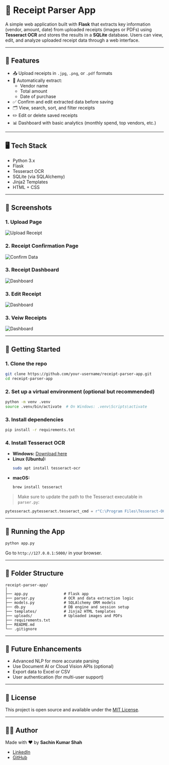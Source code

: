 
# 🧾 Receipt Parser App

A simple web application built with **Flask** that extracts key information (vendor, amount, date) from uploaded receipts (images or PDFs) using **Tesseract OCR** and stores the results in a **SQLite** database. Users can view, edit, and analyze uploaded receipt data through a web interface.

---

## 🔧 Features

- 📤 Upload receipts in `.jpg`, `.png`, or `.pdf` formats
- 🤖 Automatically extract:
  - Vendor name
  - Total amount
  - Date of purchase
- ✅ Confirm and edit extracted data before saving
- 🗂 View, search, sort, and filter receipts
- ✏️ Edit or delete saved receipts
- 📊 Dashboard with basic analytics (monthly spend, top vendors, etc.)

---

## 🖥️ Tech Stack

- Python 3.x
- Flask
- Tesseract OCR
- SQLite (via SQLAlchemy)
- Jinja2 Templates
- HTML + CSS

---

## 📸 Screenshots

### 1. Upload Page
![Upload Receipt](screenshots/upload.png)

### 2. Receipt Confirmation Page
![Confirm Data](screenshots/confirm_data.png)

### 3. Receipt Dashboard
![Dashboard](screenshots/dashboard.png)

### 3. Edit Receipt
![Dashboard](screenshots/edit.png)

### 3. Veiw Receipts
![Dashboard](screenshots/receipts.png)

---

## 🚀 Getting Started

### 1. Clone the repo
```bash
git clone https://github.com/your-username/receipt-parser-app.git
cd receipt-parser-app
```

### 2. Set up a virtual environment (optional but recommended)
```bash
python -m venv .venv
source .venv/bin/activate  # On Windows: .venv\Scripts\activate
```

### 3. Install dependencies
```bash
pip install -r requirements.txt
```

### 4. Install Tesseract OCR

- **Windows:** [Download here](https://github.com/tesseract-ocr/tesseract/wiki)
- **Linux (Ubuntu):**
  ```bash
  sudo apt install tesseract-ocr
  ```
- **macOS:**
  ```bash
  brew install tesseract
  ```

> Make sure to update the path to the Tesseract executable in `parser.py`:
```python
pytesseract.pytesseract.tesseract_cmd = r"C:\Program Files\Tesseract-OCR\tesseract.exe"
```

---

## 🏃 Running the App

```bash
python app.py
```

Go to `http://127.0.0.1:5000/` in your browser.

---

## 📁 Folder Structure

```
receipt-parser-app/
│
├── app.py                # Flask app
├── parser.py             # OCR and data extraction logic
├── models.py             # SQLAlchemy ORM models
├── db.py                 # DB engine and session setup
├── templates/            # Jinja2 HTML templates
├── uploads/              # Uploaded images and PDFs
├── requirements.txt
├── README.md
└── .gitignore
```

---

## 🧠 Future Enhancements

- Advanced NLP for more accurate parsing
- Use Document AI or Cloud Vision APIs (optional)
- Export data to Excel or CSV
- User authentication (for multi-user support)

---

## 📃 License

This project is open source and available under the [MIT License](LICENSE).

---

## 🙋‍♂️ Author

Made with ❤️ by **Sachin Kumar Shah**

- [LinkedIn](https://linkedin.com/in/sachin-shah16)
- [GitHub](https://github.com/sachinshah16)
